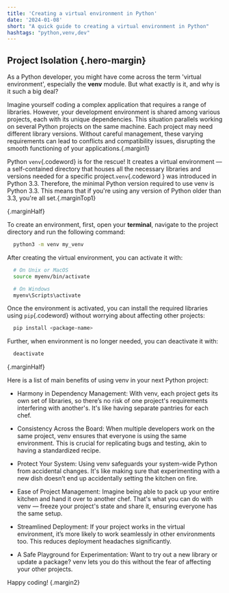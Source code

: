 ```yaml
---
title: 'Creating a virtual environment in Python'
date: '2024-01-08'
short: "A quick guide to creating a virtual environment in Python"
hashtags: "python,venv,dev"
---
```


## **Project Isolation** {.hero-margin}

As a Python developer, you might have come across the term 'virtual environment', especially the **venv** module. But what exactly is it, and why is it such a big deal?

Imagine yourself coding a complex application that requires a range of libraries. However, your development environment is shared among various projects, each with its unique dependencies. This situation parallels working on several Python projects on the same machine. Each project may need different library versions. Without careful management, these varying requirements can lead to conflicts and compatibility issues, disrupting the smooth functioning of your applications.{.margin1}

Python `venv`{.codeword} is for the rescue! It creates a virtual environment — a self-contained directory that houses all the necessary libraries and versions needed for a specific project.`venv`{.codeword } was introduced in Python 3.3. Therefore, the minimal Python version required to use venv is Python 3.3. This means that if you're using any version of Python older than 3.3, you're all set.{.marginTop1}

{.marginHalf}

To create an environment, first, open your **terminal**, navigate to the project directory and run the following command:

```bash
  python3 -m venv my_venv
```

After creating the virtual environment, you can activate it with:

```bash
  # On Unix or MacOS
  source myenv/bin/activate

  # On Windows
  myenv\Scripts\activate
```

Once the environment is activated, you can install the required libraries using `pip`{.codeword} without worrying about affecting other projects:

```bash
  pip install <package-name>
```

Further, when environment is no longer needed, you can deactivate it with:

```bash
  deactivate
```

{.marginHalf}

Here is a list of main benefits of using venv in your next Python project:

- Harmony in Dependency Management: With venv, each project gets its own set of libraries, so there’s no risk of one project's requirements interfering with another's. It's like having separate pantries for each chef.

- Consistency Across the Board: When multiple developers work on the same project, venv ensures that everyone is using the same environment. This is crucial for replicating bugs and testing, akin to having a standardized recipe.

- Protect Your System: Using venv safeguards your system-wide Python from accidental changes. It's like making sure that experimenting with a new dish doesn’t end up accidentally setting the kitchen on fire.

- Ease of Project Management: Imagine being able to pack up your entire kitchen and hand it over to another chef. That's what you can do with venv — freeze your project's state and share it, ensuring everyone has the same setup.

- Streamlined Deployment: If your project works in the virtual environment, it’s more likely to work seamlessly in other environments too. This reduces deployment headaches significantly.

- A Safe Playground for Experimentation: Want to try out a new library or update a package? venv lets you do this without the fear of affecting your other projects.

Happy coding! {.margin2}